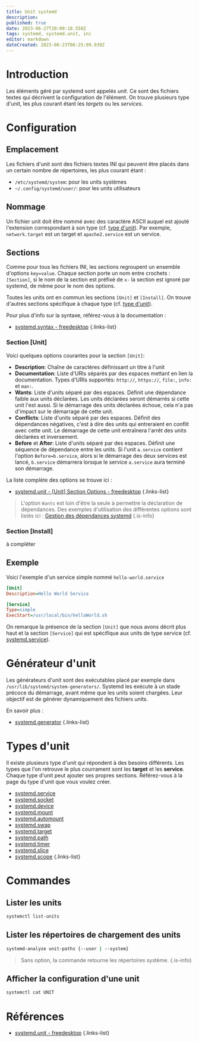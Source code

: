 ```yaml
---
title: Unit systemd
description: 
published: true
date: 2023-06-27T20:09:18.550Z
tags: systemd, systemd.unit, ini
editor: markdown
dateCreated: 2023-06-23T06:25:09.939Z
---
```


# Introduction
Les éléments géré par systemd sont appelés *unit*. Ce sont des fichiers textes qui décrivent la configuration de l'élément. On trouve plusieurs type d'unit, les plus courant étant les *targets* ou les *services*.

# Configuration
## Emplacement
Les fichiers d'unit sont des fichiers textes INI qui peuvent être placés dans un certain nombre de répertoires, les plus courant étant :
- `/etc/systemd/system`: pour les units systèmes
- `~/.config/systemd/user/`: pour les units utilisateurs

## Nommage
Un fichier unit doit être nommé avec des caractère ASCII auquel est ajouté l'extension correspondant à son type (cf. [type d'unit](/systemd/unit#types-dunit)). Par exemple, `network.target` est un target et `apache2.service` est un service.

## Sections
Comme pour tous les fichiers INI, les sections regroupent un ensemble d'options `key=value`. Chaque section porte un nom entre crochets : `[Section]`, si le nom de la section est préfixé de `x-` la section est ignoré par systemd, de même pour le nom des options.

Toutes les units ont en commun les sections `[Unit]` et `[Install]`. On trouve d'autres sections spécifique à chaque type (cf. [type d'unit](/systemd/unit#types-dunit)).

Pour plus d'info sur la syntaxe, référez-vous à la documentation : 
- [systemd.syntax - freedesktop](https://www.freedesktop.org/software/systemd/man/systemd.syntax.html#)
{.links-list}

### Section [Unit]
Voici quelques  options courantes pour la section `[Unit]`:
- **Description**: Chaîne de caractères définissant un titre à l'unit
- **Documentation**: Liste d'URIs séparés par des espaces mettant en lien la documentation. Types d'URIs supportés: `http://`, `https://`, `file:`, `info:` et `man:`.
- **Wants**: Liste d'units séparé par des espaces. Définit une dépendance faible aux units déclarées. Les units déclarées seront démarrés si cette unit l'est aussi. Si le démarrage des units déclarées échoue, cela n'a pas d'impact sur le démarrage de cette unit.
- **Conflicts**: Liste d'units séparé par des espaces. Définit des dépendances négatives, c'est à dire des units qui entreraient en conflit avec cette unit. Le démarrage de cette unit entraînera l'arrêt des units déclarées et inversement. 
- **Before** et **After**: Liste d'units séparé par des espaces. Définit une séquence de dépendance entre les units. Si l'unit `a.service` contient l'option `Before=b.service`, alors si le démarrage des deux services est lancé, `b.service` démarrera lorsque le service `a.service` aura terminé son démarrage. 

La liste complète des options se trouve ici :
- [systemd.unit - [Unit] Section Options - freedesktop](https://www.freedesktop.org/software/systemd/man/systemd.unit.html#%5BUnit%5D%20Section%20Options)
{.links-list}

> L'option `Wants` est loin d'être la seule à permettre la déclaration de dépendances. Des exemples d'utilisation des différentes options sont listés ici : [Gestion des dépendances systemd](/systemd/unit/dependency)
{.is-info}

### Section [Install]
à compléter

## Exemple
Voici l'exemple d'un service simple nommé `hello-world.service`
```ini
[Unit]
Description=Hello World Service

[Service]
Type=simple
ExecStart=/usr/local/bin/helloWorld.sh
```
On remarque la présence de la section `[Unit]` que nous avons décrit plus haut et la section `[Service]` qui est spécifique aux units de type service (cf. [systemd.service](/systemd/unit)).

# Générateur d'unit
Les générateurs d'unit sont des exécutables placé par exemple dans `/usr/lib/systemd/system-generators/`. Systemd les exécute à un stade précoce du démarrage, avant même que les units soient chargées. Leur objectif est de générer dynamiquement des fichiers units.

En savoir plus :
- [systemd.generator](/systemd/unit/generator)
{.links-list}

# Types d'unit
Il existe plusieurs type d'unit qui répondent à des besoins différents. Les types que l'on retrouve le plus courrament sont les **target** et les **service**. Chaque type d'unit peut ajouter ses propres sections. Référez-vous à la page du type d'unit que vous voulez créer.

- [systemd.service](/systemd/unit/service)
- [systemd.socket](/systemd/unit/socket)
- [systemd.device](/systemd/unit/device)
- [systemd.mount](/systemd/unit/mount)
- [systemd.automount](/systemd/unit/automount)
- [systemd.swap](/systemd/unit/swap)
- [systemd.target](/systemd/unit/target)
- [systemd.path](/systemd/unit/path)
- [systemd.timer](/systemd/unit/timer)
- [systemd.slice](/systemd/unit/slice)
- [systemd.scope](/systemd/unit/scope)
{.links-list}

# Commandes
## Lister les units
```bash
systemctl list-units
```

## Lister les répertoires de chargement des units
```bash
systemd-analyze unit-paths {--user | --system}
```
> Sans option, la commande retourne les répertoires système.
{.is-info}

## Afficher la configuration d'une unit
```bash
systemctl cat UNIT
```

# Références
- [systemd.unit - freedesktop](https://www.freedesktop.org/software/systemd/man/systemd.unit.html)
{.links-list}